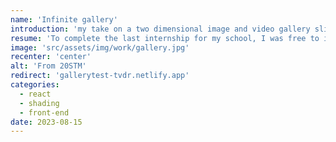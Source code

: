```yaml
---
name: 'Infinite gallery'
introduction: 'my take on a two dimensional image and video gallery slider'
resume: 'To complete the last internship for my school, I was free to imagine how the splashscreen of the company I was in could look like. This is the result, made with react and pixi.js for custom shading.'
image: 'src/assets/img/work/gallery.jpg'
recenter: 'center'
alt: 'From 20STM'
redirect: 'gallerytest-tvdr.netlify.app'
categories:
  - react
  - shading
  - front-end
date: 2023-08-15
---
```

